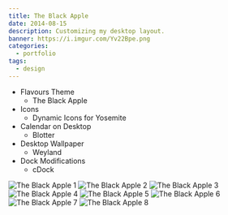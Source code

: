 ```yaml
---
title: The Black Apple
date: 2014-08-15
description: Customizing my desktop layout.
banner: https://i.imgur.com/Yv22Bpe.png
categories:
  - portfolio
tags:
  - design
---
```


- Flavours Theme
  - The Black Apple
- Icons
  - Dynamic Icons for Yosemite
- Calendar on Desktop
  - Blotter
- Desktop Wallpaper
  - Weyland
- Dock Modifications
  - cDock

![The Black Apple 1](https://i.imgur.com/Yv22Bpe.png)
![The Black Apple 2](https://i.imgur.com/KDAPfO6.png)
![The Black Apple 3](https://i.imgur.com/HukSGWb.png)
![The Black Apple 4](https://i.imgur.com/rD6ZlPA.png)
![The Black Apple 5](https://i.imgur.com/WgsPw03.png)
![The Black Apple 6](https://i.imgur.com/JsJmNvQ.png)
![The Black Apple 7](https://i.imgur.com/uNK0j4V.png)
![The Black Apple 8](https://i.imgur.com/Zqfhhdm.png)
